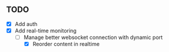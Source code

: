 ## TODO

* [x] Add auth
* [x] Add real-time monitoring
  * [ ] Manage better websocket connection with dynamic port
	* [x] Reorder content in realtime
